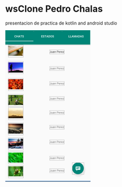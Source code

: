 # wsClone Pedro Chalas


presentacion de practica de kotlin and android studio


<img src="https://raw.githubusercontent.com/pedro-chal/wsClone/master/ws.png" />
